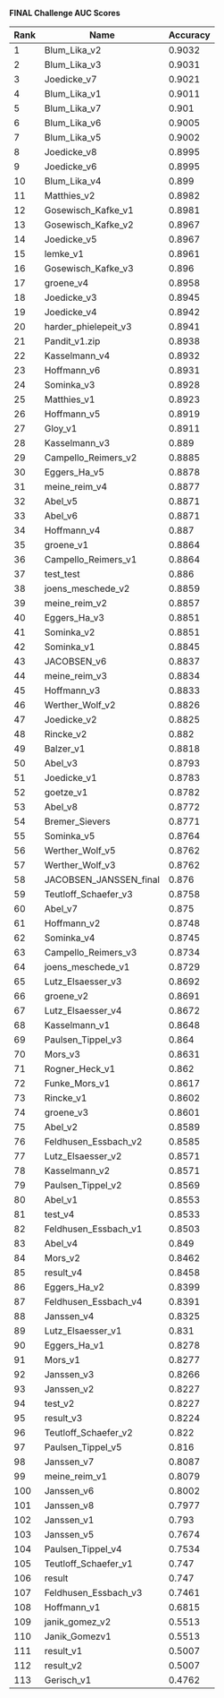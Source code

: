 **FINAL Challenge AUC Scores**


|Rank|Name|Accuracy|
|----|-----|---|
|1|Blum_Lika_v2|0.9032| 
|2|Blum_Lika_v3|0.9031| 
|3|Joedicke_v7|0.9021| 
|4|Blum_Lika_v1|0.9011| 
|5|Blum_Lika_v7|0.901| 
|6|Blum_Lika_v6|0.9005| 
|7|Blum_Lika_v5|0.9002| 
|8|Joedicke_v8|0.8995| 
|9|Joedicke_v6|0.8995| 
|10|Blum_Lika_v4|0.899| 
|11|Matthies_v2|0.8982| 
|12|Gosewisch_Kafke_v1|0.8981| 
|13|Gosewisch_Kafke_v2|0.8967| 
|14|Joedicke_v5|0.8967| 
|15|lemke_v1|0.8961| 
|16|Gosewisch_Kafke_v3|0.896| 
|17|groene_v4|0.8958| 
|18|Joedicke_v3|0.8945| 
|19|Joedicke_v4|0.8942| 
|20|harder_phielepeit_v3|0.8941| 
|21|Pandit_v1.zip|0.8938| 
|22|Kasselmann_v4|0.8932| 
|23|Hoffmann_v6|0.8931| 
|24|Sominka_v3|0.8928| 
|25|Matthies_v1|0.8923| 
|26|Hoffmann_v5|0.8919| 
|27|Gloy_v1|0.8911| 
|28|Kasselmann_v3|0.889| 
|29|Campello_Reimers_v2|0.8885| 
|30|Eggers_Ha_v5|0.8878| 
|31|meine_reim_v4|0.8877| 
|32|Abel_v5|0.8871| 
|33|Abel_v6|0.8871| 
|34|Hoffmann_v4|0.887| 
|35|groene_v1|0.8864| 
|36|Campello_Reimers_v1|0.8864| 
|37|test_test|0.886| 
|38|joens_meschede_v2|0.8859| 
|39|meine_reim_v2|0.8857| 
|40|Eggers_Ha_v3|0.8851| 
|41|Sominka_v2|0.8851| 
|42|Sominka_v1|0.8845| 
|43|JACOBSEN_v6|0.8837| 
|44|meine_reim_v3|0.8834| 
|45|Hoffmann_v3|0.8833| 
|46|Werther_Wolf_v2|0.8826| 
|47|Joedicke_v2|0.8825| 
|48|Rincke_v2|0.882| 
|49|Balzer_v1|0.8818| 
|50|Abel_v3|0.8793| 
|51|Joedicke_v1|0.8783| 
|52|goetze_v1|0.8782| 
|53|Abel_v8|0.8772| 
|54|Bremer_Sievers|0.8771| 
|55|Sominka_v5|0.8764| 
|56|Werther_Wolf_v5|0.8762| 
|57|Werther_Wolf_v3|0.8762| 
|58|JACOBSEN_JANSSEN_final|0.876| 
|59|Teutloff_Schaefer_v3|0.8758| 
|60|Abel_v7|0.875| 
|61|Hoffmann_v2|0.8748| 
|62|Sominka_v4|0.8745| 
|63|Campello_Reimers_v3|0.8734| 
|64|joens_meschede_v1|0.8729| 
|65|Lutz_Elsaesser_v3|0.8692| 
|66|groene_v2|0.8691| 
|67|Lutz_Elsaesser_v4|0.8672| 
|68|Kasselmann_v1|0.8648| 
|69|Paulsen_Tippel_v3|0.864| 
|70|Mors_v3|0.8631| 
|71|Rogner_Heck_v1|0.862| 
|72|Funke_Mors_v1|0.8617| 
|73|Rincke_v1|0.8602| 
|74|groene_v3|0.8601| 
|75|Abel_v2|0.8589| 
|76|Feldhusen_Essbach_v2|0.8585| 
|77|Lutz_Elsaesser_v2|0.8571| 
|78|Kasselmann_v2|0.8571| 
|79|Paulsen_Tippel_v2|0.8569| 
|80|Abel_v1|0.8553| 
|81|test_v4|0.8533| 
|82|Feldhusen_Essbach_v1|0.8503| 
|83|Abel_v4|0.849| 
|84|Mors_v2|0.8462| 
|85|result_v4|0.8458| 
|86|Eggers_Ha_v2|0.8399| 
|87|Feldhusen_Essbach_v4|0.8391| 
|88|Janssen_v4|0.8325| 
|89|Lutz_Elsaesser_v1|0.831| 
|90|Eggers_Ha_v1|0.8278| 
|91|Mors_v1|0.8277| 
|92|Janssen_v3|0.8266| 
|93|Janssen_v2|0.8227| 
|94|test_v2|0.8227| 
|95|result_v3|0.8224| 
|96|Teutloff_Schaefer_v2|0.822| 
|97|Paulsen_Tippel_v5|0.816| 
|98|Janssen_v7|0.8087| 
|99|meine_reim_v1|0.8079| 
|100|Janssen_v6|0.8002| 
|101|Janssen_v8|0.7977| 
|102|Janssen_v1|0.793| 
|103|Janssen_v5|0.7674| 
|104|Paulsen_Tippel_v4|0.7534| 
|105|Teutloff_Schaefer_v1|0.747| 
|106|result|0.747| 
|107|Feldhusen_Essbach_v3|0.7461| 
|108|Hoffmann_v1|0.6815| 
|109|janik_gomez_v2|0.5513| 
|110|Janik_Gomezv1|0.5513| 
|111|result_v1|0.5007| 
|112|result_v2|0.5007| 
|113|Gerisch_v1|0.4762| 
